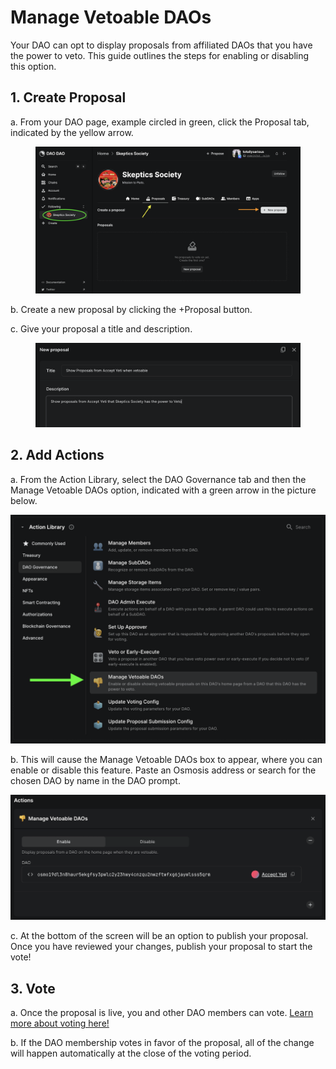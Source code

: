 # Manage Vetoable DAOs

Your DAO can opt to display proposals from affiliated DAOs that you have the power to veto. This guide outlines the steps for enabling or disabling this option.

## 1. Create Proposal

a. From your DAO page, example circled in green, click the Proposal tab, indicated by the yellow arrow.

<figure><img src="../.gitbook/assets/change-appearance1.png" alt=""><figcaption></figcaption></figure>

b. Create a new proposal by clicking the +Proposal button.

c. Give your proposal a title and description.

<figure><img src="../.gitbook/assets/vetoable1.png" alt=""><figcaption></figcaption></figure>

## 2. Add Actions

a. From the Action Library, select the DAO Governance tab and then the Manage Vetoable DAOs option, indicated with a green arrow in the picture below.

![Manage vetoable daos action library](../.gitbook/assets/vetoable2.png)

b. This will cause the Manage Vetoable DAOs box to appear, where you can enable or disable this feature. Paste an Osmosis address or search for the chosen DAO by name in the DAO prompt.

![Manage vetoable daos action box](../.gitbook/assets/vetoable3.png)

c. At the bottom of the screen will be an option to publish your proposal. Once you have reviewed your changes, publish your proposal to start the vote!

## 3. Vote

a. Once the proposal is live, you and other DAO members can vote. [Learn more about voting here!](proposals/how-to-vote-on-a-proposal.md)

b. If the DAO membership votes in favor of the proposal, all of the change will happen automatically at the close of the voting period.

